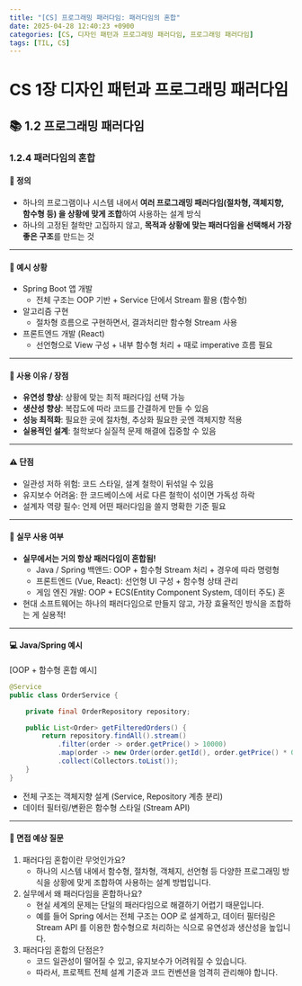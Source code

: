 ```yaml
---
title: "[CS] 프로그래밍 패러다임: 패러다임의 혼합"
date: 2025-04-28 12:40:23 +0900
categories: [CS, 디자인 패턴과 프로그래밍 패러다임, 프로그래밍 패러다임]
tags: [TIL, CS]
---
```

# CS 1장 디자인 패턴과 프로그래밍 패러다임

## 📚 1.2 프로그래밍 패러다임

### 1.2.4 패러다임의 혼합

#### 📘 정의
- 하나의 프로그램이나 시스템 내에서 **여러 프로그래밍 패러다임(절차형, 객체지향, 함수형 등) 을 상황에 맞게 조합**하여 사용하는 설계 방식
- 하나의 고정된 철학만 고집하지 않고, **목적과 상황에 맞는 패러다임을 선택해서 가장 좋은 구조**를 만드는 것

---

#### 📌 예시 상황
- Spring Boot 앱 개발
  - 전체 구조는 OOP 기반 + Service 단에서 Stream 활용 (함수형)
- 알고리즘 구현
  - 절차형 흐름으로 구현하면서, 결과처리만 함수형 Stream 사용
- 프론트엔드 개발 (React)
  - 선언형으로 View 구성 + 내부 함수형 처리 + 때로 imperative 흐름 필요

---

#### 🎯 사용 이유 / 장점
- **유연성 향상**: 상황에 맞는 최적 패러다임 선택 가능
- **생산성 향상**: 복잡도에 따라 코드를 간결하게 만들 수 있음
- **성능 최적화**: 필요한 곳에 절차형, 추상화 필요한 곳엔 객체지향 적용
- **실용적인 설계**: 철학보다 실질적 문제 해결에 집중할 수 있음

---

#### ⚠️ 단점
- 일관성 저하 위험: 코드 스타일, 설계 철학이 뒤섞일 수 있음
- 유지보수 어려움: 한 코드베이스에 서로 다른 철학이 섞이면 가독성 하락
- 설계자 역량 필수: 언제 어떤 패러다임을 쓸지 명확한 기준 필요

---

#### 🏢 실무 사용 여부
- **실무에서는 거의 항상 패러다임이 혼합됨!**
  - Java / Spring 백앤드: OOP + 함수형 Stream 처리 + 경우에 따라 명령형
  - 프론트엔드 (Vue, React): 선언형 UI 구성 + 함수형 상태 관리
  - 게임 엔진 개발: OOP + ECS(Entity Component System, 데이터 주도) 혼
- 현대 소프트웨어는 하나의 패러다임으로 만들지 않고, 가장 효율적인 방식을 조합하는 게 실용적!

---

#### 💻 Java/Spring 예시

[OOP + 함수형 혼합 예시]

```java
@Service
public class OrderService {

    private final OrderRepository repository;

    public List<Order> getFilteredOrders() {
        return repository.findAll().stream()
            .filter(order -> order.getPrice() > 10000)
            .map(order -> new Order(order.getId(), order.getPrice() * 0.9))
            .collect(Collectors.toList());
    }
}
```
- 전체 구조는 객체지향 설계 (Service, Repository 계층 분리)
- 데이터 필터링/변환은 함수형 스타일 (Stream API)

---

#### 🎤 면접 예상 질문
1. 패러다임 혼합이란 무엇인가요?
   - 하나의 시스템 내에서 함수형, 절차형, 객체지, 선언형 등 다양한 프로그래밍 방식을 상황에 맞게 조합하여 사용하는 설계 방법입니다.
2. 실무에서 왜 패러다임을 혼합하나요?
   - 현실 세계의 문제는 단일의 패러다임으로 해결하기 어렵기 때문입니다.
   - 예를 들어 Spring 에서는 전체 구조는 OOP 로 설계하고, 데이터 필터링은 Stream API 를 이용한 함수형으로 처리하는 식으로 유연성과 생산성을 높입니다. 
3. 패러다임 혼합의 단점은?
   - 코드 일관성이 떨어질 수 있고, 유지보수가 어려워질 수 있습니다.
   - 따라서, 프로젝트 전체 설계 기준과 코드 컨벤션을 엄격히 관리해야 합니다.
